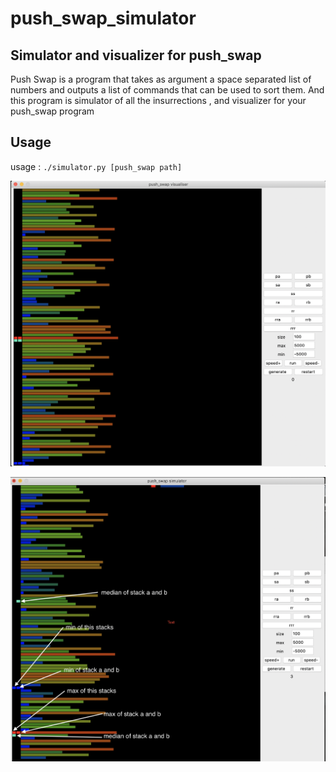 # push_swap_simulator
## Simulator and visualizer for push_swap

Push Swap is a program that takes as argument a space separated list of numbers and outputs a list of commands that can be used to sort them.
And this program is simulator of all the insurrections , and visualizer for your push_swap program

## Usage
usage : `./simulator.py [push_swap path]`


![](screen.png)



![](screen2.png)
